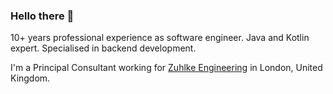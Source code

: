 ### Hello there :wave:

10+ years professional experience as software engineer. Java and Kotlin expert. Specialised in backend development.

I'm a Principal Consultant working for [Zuhlke Engineering](https://www.zuehlke.com/en) in London, United Kingdom.
